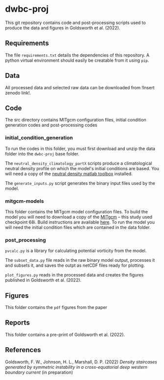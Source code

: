 # dwbc-proj
This git repository contains code and post-processing scripts used to produce the data and figures in Goldsworth et al. (2022).

## Requirements
The file `requirements.txt` details the dependencies of this repository. A python virtual environment should easily be creatable from it using `pip`. 

## Data
All processed data and selected raw data can be downloaded from !Insert zenodo link!. 

## Code
The src directory contains MITgcm configuration files, initial condition generation codes and post-processing codes

### initial_condition_generation
To run the codes in this folder, you must first download and unzip the data folder into the `dwbc-proj` base folder.

The `neutral_density_climatology_partX` scripts produce a climatological neutral density profile on which the model's initial conditions are based. You will need a copy of the [neutral density matlab toolbox](https://www.teos-10.org/preteos10_software/neutral_density.html) installed.

The `generate_inputs.py` script generates the binary input files used by the model.

### mitgcm-models
This folder contains the MITgcm model configuration files. To build the model you will need to download a copy of the [MITgcm](https://github.com/MITgcm/MITgcm) – this study used checkpoint 68i. Build instructions are available [here](https://mitgcm.readthedocs.io/en/latest/). To run the model you will need the initial condition files which are contained in the data folder.

### post_processing
`pvcalc.py` is a library for calculating potential vorticity from the model.

The `subset_data.py` file reads in the raw binary model output, processes it and subsets it, and saves the outpt as netCDF files ready for plotting.

`plot_figures.py` reads in the processed data and creates the figures published in Goldsworth et al. (2022).

## Figures
This folder contains the `pdf` figures from the paper

## Reports
This folder contains a pre-print of Goldsworth et al. (2022).

## References
Goldsworth, F. W., Johnson, H. L., Marshall, D. P. (2022) *Density staircases generated by symmetric instability in a cross-equatorial deep western boundary current* (in preparation)
